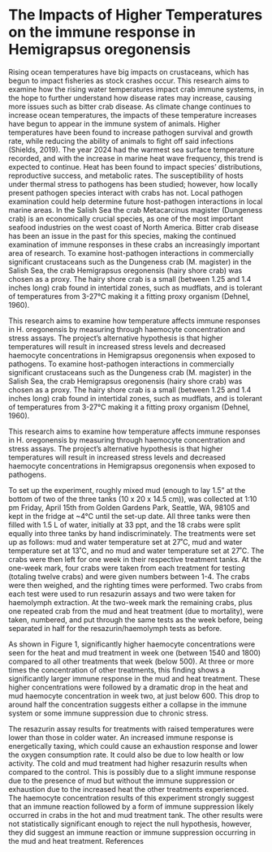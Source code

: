 # The Impacts of Higher Temperatures on the immune response in Hemigrapsus oregonensis

Rising ocean temperatures have big impacts on crustaceans, which has begun to impact fisheries as stock crashes occur. This research aims to examine how the rising water temperatures impact crab immune systems, in the hope to further understand how disease rates may increase, causing more issues such as bitter crab disease. As climate change continues to increase ocean temperatures, the impacts of these temperature increases have begun to appear in the immune system of animals. Higher temperatures have been found to increase pathogen survival and growth rate, while reducing the ability of animals to fight off said infections (Shields, 2019). The year 2024 had the warmest sea surface temperature recorded, and with the increase in marine heat wave frequency, this trend is expected to continue. Heat has been found to impact species’ distributions, reproductive success, and metabolic rates. The susceptibility of hosts under thermal stress to pathogens has been studied; however, how locally present pathogen species interact with crabs has not. Local pathogen examination could help determine future host-pathogen interactions in local marine areas. In the Salish Sea the crab Metacarcinus magister (Dungeness crab) is an economically crucial species, as one of the most important seafood industries on the west coast of North America. Bitter crab disease has been an issue in the past for this species, making the continued examination of immune responses in these crabs an increasingly important area of research. To examine host-pathogen interactions in commercially significant crustaceans such as the Dungeness crab (M. magister) in the Salish Sea, the crab Hemigrapsus oregonensis (hairy shore crab) was chosen as a proxy. The hairy shore crab is a small (between 1.25 and 1.4 inches long) crab found in intertidal zones, such as mudflats, and is tolerant of temperatures from 3-27°C making it a fitting proxy organism (Dehnel, 1960).

This research aims to examine how temperature affects immune responses in H. oregonensis by measuring through haemocyte concentration and stress assays. The project’s alternative hypothesis is that higher temperatures will result in increased stress levels and decreased haemocyte concentrations in Hemigrapsus oregonensis when exposed to pathogens.
To examine host-pathogen interactions in commercially significant crustaceans such as the Dungeness crab (M. magister) in the Salish Sea, the crab Hemigrapsus oregonensis (hairy shore crab) was chosen as a proxy. The hairy shore crab is a small (between 1.25 and 1.4 inches long) crab found in intertidal zones, such as mudflats, and is tolerant of temperatures from 3-27°C making it a fitting proxy organism (Dehnel, 1960).

This research aims to examine how temperature affects immune responses in H. oregonensis by measuring through haemocyte concentration and stress assays. The project’s alternative hypothesis is that higher temperatures will result in increased stress levels and decreased haemocyte concentrations in Hemigrapsus oregonensis when exposed to pathogens.

To set up the experiment, roughly mixed mud (enough to lay 1.5” at the bottom of two of the three tanks (10 x 20 x 14.5 cm)), was collected at 1:10 pm Friday, April 15th from Golden Gardens Park, Seattle, WA, 98105 and kept in the fridge at ~4°C until the set-up date. All three tanks were then filled with 1.5 L of water, initially at 33 ppt, and the 18 crabs were split equally into three tanks by hand indiscriminately. The treatments were set up as follows: mud and water temperature set at 27˚C, mud and water temperature set at 13˚C, and no mud and water temperature set at 27˚C. The crabs were then left for one week in their respective treatment tanks. At the one-week mark, four crabs were taken from each treatment for testing (totaling twelve crabs) and were given numbers between 1-4. The crabs were then weighed, and the righting times were performed. Two crabs from each test were used to run resazurin assays and two were taken for haemolymph extraction. At the two-week mark the remaining crabs, plus one repeated crab from the mud and heat treatment (due to mortality), were taken, numbered, and put through the same tests as the week before, being separated in half for the resazurin/haemolymph tests as before.

As shown in Figure 1, significantly higher haemocyte concentrations were seen for the heat and mud treatment in week one (between 1540 and 1800) compared to all other treatments that week (below 500). At three or more times the concentration of other treatments, this finding shows a significantly larger immune response in the mud and heat treatment. These higher concentrations were followed by a dramatic drop in the heat and mud haemocyte concentration in week two, at just below 600. This drop to around half the concentration suggests either a collapse in the immune system or some immune suppression due to chronic stress.

The resazurin assay results for treatments with raised temperatures were lower than those in colder water. An increased immune response is energetically taxing, which could cause an exhaustion response and lower the oxygen consumption rate. It could also be due to low health or low activity. The cold and mud treatment had higher resazurin results when compared to the control. This is possibly due to a slight immune response due to the presence of mud but without the immune suppression or exhaustion due to the increased heat the other treatments experienced.  
The haemocyte concentration results of this experiment strongly suggest that an immune reaction followed by a form of immune suppression likely occurred in crabs in the hot and mud treatment tank. The other results were not statistically significant enough to reject the null hypothesis, however, they did suggest an immune reaction or immune suppression occurring in the mud and heat treatment.
References


